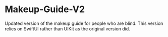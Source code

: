 # Makeup-Guide-V2
Updated version of the makeup guide for people who are blind. This version relies on SwiftUI rather than UIKit as the original version did.
